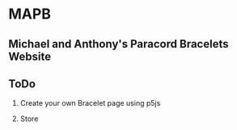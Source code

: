 # MAPB

## Michael and Anthony's Paracord Bracelets Website

## ToDo

1. Create your own Bracelet page using p5js

2. Store
